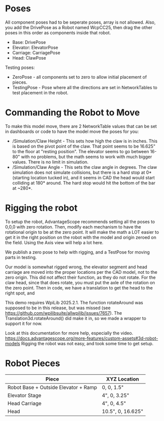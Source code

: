 # Poses
All component poses had to be seperate poses, array is not allowed.  Also, you add the DrivePose as a Robot named WcpCC25, then drag the other poses in this order as components inside that robot.
* Base: DrivePose
* Elevator: ElevatorPose
* Carriage: CarriagePose
* Head: ClawPose

Testing poses:
* ZeroPose - all components set to zero to allow initial placement of pieces.
* TestingPose - Pose where all the directions are set in NetworkTables to test placement in the robot.

# Commanding the Robot to Move
To make this model move, there are 2 NetworkTable values that can be set in dashboards or code to have the model move the poses for you:
* /Simulation/Claw Height - This sets how high the claw is in inches.  This is based on the pivot point of the claw.  That point seems to be 16.625" to the floor at "resting position".  The elevator seems to go between 16-80" with no problems, but the math seems to work with much bigger values.  There is no limit in simulation.
* /Simulation/Claw Angle - This sets the claw angle in degrees.  The claw simulation does not simulate collisions, but there is a hard stop at 0* (starting location tucked in), and it seems in CAD the head would start colliding at 180* around.  The hard stop would hit the bottom of the bar at ~280*.

# Rigging the robot
To setup the robot, AdvantageScope recommends setting all the poses to 0,0,0 with zero rotation.  Then, modify each mechanism to have the rotational origin to be at the zero point.  It will make the math a LOT easier to get it in the right position on the robot with the model and origin zeroed on the field.  Using the Axis view will help a lot here.

We publish a zero pose to help with rigging, and a TestPose for moving parts in testing.

Our model is somewhat rigged wrong, the elevator segment and head carriage are moved into the proper locations per the CAD model, not to the zero origin.  This did not affect their function, as they do not rotate.  For the claw head, since that does rotate, you must put the axle of the rotation on the zero point.  Then in code, we have a translation to get the head to the right spot, and 

This demo requires WpiLib 2025.2.1.  The function rotateAround was supposed to be in this release, but was missed (see https://github.com/wpilibsuite/allwpilib/issues/7657).  The Translation3d.rotateAround() did make it in, so we made a wrapper to support it for now.

Look at this documentation for more help, especially the video.  https://docs.advantagescope.org/more-features/custom-assets#3d-robot-models  Rigging the robot was not easy, and took some time to get setup.

# Robot Pieces
| Piece | XYZ Location|
| ---- | ----|
| Robot Base + Outside Elevator + Ramp | 0, 0, 1.5" |
| Elevator Stage | 4", 0, 3.25" |
| Head Carriage | 4", 0, 4.5" |
| Head | 10.5", 0, 16.625" |